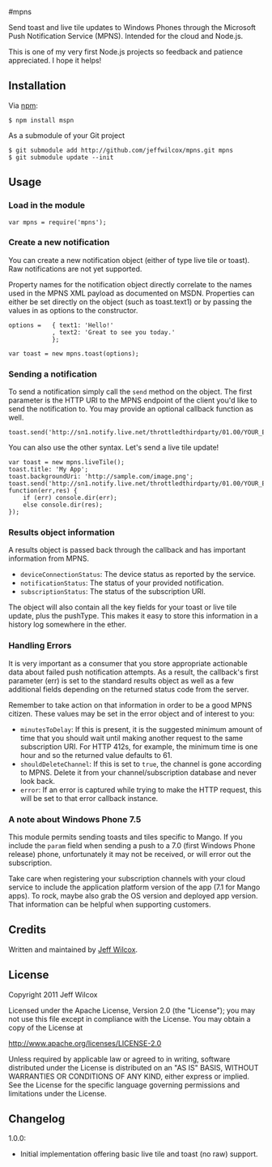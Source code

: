#mpns

Send toast and live tile updates to Windows Phones through the Microsoft Push Notification Service (MPNS). Intended for the cloud and Node.js.

This is one of my very first Node.js projects so feedback and patience appreciated. I hope it helps!

## Installation

Via [npm][]:

	$ npm install mspn
	
As a submodule of your Git project

	$ git submodule add http://github.com/jeffwilcox/mpns.git mpns
	$ git submodule update --init

## Usage
### Load in the module

	var mpns = require('mpns');

### Create a new notification
You can create a new notification object (either of type live tile or toast). Raw notifications are not yet supported.

Property names for the notification object directly correlate to the names used in the MPNS XML payload as documented on MSDN. Properties can either be set directly on the object (such as toast.text1) or by passing the values in as options to the constructor.

	options =   { text1: 'Hello!'
				, text2: 'Great to see you today.'
				};

	var toast = new mpns.toast(options);

### Sending a notification
To send a notification simply call the `send` method on the object. The first parameter is the HTTP URI to the MPNS endpoint of the client you'd like to send the notification to. You may provide an optional callback function as well.

	toast.send('http://sn1.notify.live.net/throttledthirdparty/01.00/YOUR_ENDPOINT_HERE');

You can also use the other syntax. Let's send a live tile update!

	var toast = new mpns.liveTile();
	toast.title: 'My App';
	toast.backgroundUri: 'http://sample.com/image.png';
	toast.send('http://sn1.notify.live.net/throttledthirdparty/01.00/YOUR_ENDPOINT_HERE', function(err,res) {
		if (err) console.dir(err);
		else console.dir(res);
	});

### Results object information
A results object is passed back through the callback and has important information from MPNS.

- `deviceConnectionStatus`: The device status as reported by the service.
- `notificationStatus`: The status of your provided notification.
- `subscriptionStatus`: The status of the subscription URI.

The object will also contain all the key fields for your toast or live tile update, plus the pushType. This makes it easy to store this information in a history log somewhere in the ether.

### Handling Errors
It is very important as a consumer that you store appropriate actionable data about failed push notification attempts. As a result, the callback's first parameter (err) is set to the standard results object as well as a few additional fields depending on the returned status code from the server.

Remember to take action on that information in order to be a good MPNS citizen. These values may be set in the error object and of interest to you:

- `minutesToDelay`: If this is present, it is the suggested minimum amount of time that you should wait until making another request to the same subscription URI. For HTTP 412s, for example, the minimum time is one hour and so the returned value defaults to 61.
- `shouldDeleteChannel`: If this is set to `true`, the channel is gone according to MPNS. Delete it from your channel/subscription database and never look back.
- `error`: If an error is captured while trying to make the HTTP request, this will be set to that error callback instance.

### A note about Windows Phone 7.5
This module permits sending toasts and tiles specific to Mango. If you include the `param` field when sending a push to a 7.0 (first Windows Phone release) phone, unfortunately it may not be received, or will error out the subscription.

Take care when registering your subscription channels with your cloud service to include the application platform version of the app (7.1 for Mango apps). To rock, maybe also grab the OS version and deployed app version. That information can be helpful when supporting customers.

## Credits

Written and maintained by [Jeff Wilcox].

## License

Copyright 2011 Jeff Wilcox

Licensed under the Apache License, Version 2.0 (the "License");
you may not use this file except in compliance with the License.
You may obtain a copy of the License at

   http://www.apache.org/licenses/LICENSE-2.0

Unless required by applicable law or agreed to in writing, software
distributed under the License is distributed on an "AS IS" BASIS,
WITHOUT WARRANTIES OR CONDITIONS OF ANY KIND, either express or implied.
See the License for the specific language governing permissions and
limitations under the License.

[Jeff Wilcox]: http://www.jeff.wilcox.name
[npm]: http://github.com/isaacs/npm

## Changelog

1.0.0:

* Initial implementation offering basic live tile and toast (no raw) support.
